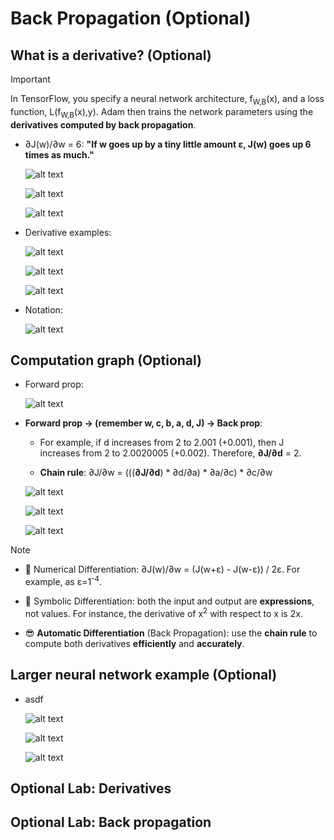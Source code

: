 # Back Propagation (Optional)

## What is a derivative? (Optional)

> [!IMPORTANT]
>
> In TensorFlow, you specify a neural network architecture, f<sub>W,B</sub>(x), and a loss function, L(f<sub>W,B</sub>(x),y). Adam then trains the network parameters using the **derivatives computed by back propagation**.

- ∂J(w)/∂w = 6: **"If w goes up by a tiny little amount ε, J(w) goes up 6 times as much."**

  ![alt text](resources/notes/01.png)

  ![alt text](resources/notes/02.png)

  ![alt text](resources/notes/03.png)

- Derivative examples:

  ![alt text](resources/notes/04.png)

  ![alt text](resources/notes/05.png)

  ![alt text](resources/notes/06.png)

- Notation:

  ![alt text](resources/notes/07.png)

## Computation graph (Optional)

- Forward prop:

  ![alt text](resources/notes/08.png)

- **Forward prop &rarr; (remember w, c, b, a, d, J) &rarr; Back prop**:

  - For example, if d increases from 2 to 2.001 (+0.001), then J increases from 2 to 2.0020005 (+0.002). Therefore, **∂J/∂d** = 2.

  - **Chain rule**: ∂J/∂w = (((**∂J/∂d**) \* ∂d/∂a) \* ∂a/∂c) \* ∂c/∂w

  ![alt text](resources/notes/09.png)

  ![alt text](resources/notes/10.png)

  ![alt text](resources/notes/11.png)

> [!NOTE]
>
> - 🤯 Numerical Differentiation: ∂J(w)/∂w = (J(w+ε) - J(w-ε)) / 2ε. For example, as ε=1<sup>-4</sup>.
>
> - 🤯 Symbolic Differentiation: both the input and output are **expressions**, not values. For instance, the derivative of x<sup>2</sup> with respect to x is 2x.
>
> - 😎 **Automatic Differentiation** (Back Propagation): use the **chain rule** to compute both derivatives **efficiently** and **accurately**.

## Larger neural network example (Optional)

- asdf

  ![alt text](resources/notes/12.png)

  ![alt text](resources/notes/13.png)

  ![alt text](resources/notes/14.png)

## Optional Lab: Derivatives

## Optional Lab: Back propagation
